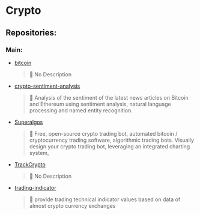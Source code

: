 # Crypto

## Repositories:
### Main:
- [bitcoin](https://github.com/Thamielis/bitcoin)
	> :memo: No Description
- [crypto-sentiment-analysis](https://github.com/Thamielis/crypto-sentiment-analysis)
	> :memo: Analysis of the sentiment of the latest news articles on Bitcoin and Ethereum using sentiment analysis, natural language processing and named entity recognition.
- [Superalgos](https://github.com/Thamielis/Superalgos)
	> :memo: Free, open-source crypto trading bot, automated bitcoin / cryptocurrency trading software, algorithmic trading bots. Visually design your crypto trading bot, leveraging an integrated charting system, 
- [TrackCrypto](https://github.com/Thamielis/TrackCrypto)
	> :memo: No Description
- [trading-indicator](https://github.com/Thamielis/trading-indicator)
	> :memo: provide trading technical indicator values based on data of almost crypto currency exchanges

